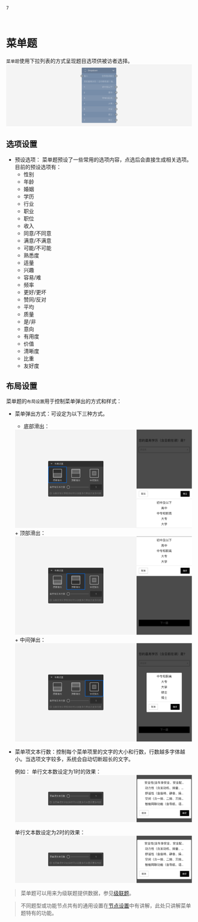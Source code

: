 ```index
7
```

```tag

```

```summary

```
# 菜单题

`菜单题`使用下拉列表的方式呈现题目选项供被访者选择。
<img src='../../assets/snapshots/nodes/dropdown/node.png'>

## 选项设置

+ 预设选项：
菜单题预设了一些常用的选项内容，点选后会直接生成相关选项。目前的预设选项有：
  + 性别
  + 年龄
  + 婚姻
  + 学历
  + 行业
  + 职业
  + 职位
  + 收入
  + 同意/不同意
  + 满意/不满意
  + 可能/不可能
  + 熟悉度
  + 适量
  + 兴趣
  + 容易/难
  + 频率
  + 更好/更坏
  + 赞同/反对
  + 平均
  + 质量
  + 是/非
  + 意向
  + 有用度
  + 价值
  + 清晰度
  + 比重
  + 友好度

## 布局设置
菜单题的`布局设置`用于控制菜单弹出的方式和样式：

+ 菜单弹出方式：可设定为以下三种方式。
  + 底部滑出：
  <img src='../../assets/snapshots/nodes/dropdown/bottom.png'>
  + 顶部滑出：
  <img src='../../assets/snapshots/nodes/dropdown/top.png'>
  + 中间弹出：
  <img src='../../assets/snapshots/nodes/dropdown/center.png'>

+ 菜单项文本行数：控制每个菜单项里的文字的大小和行数，行数越多字体越小。当选项文字较多，系统会自动切断超长的文字。

  例如：
  单行文本数设定为1时的效果：
  <img src='../../assets/snapshots/nodes/dropdown/line-count-1.png'>

  单行文本数设定为2时的效果：
  <img src='../../assets/snapshots/nodes/dropdown/line-count-1.png'>

> 菜单题可以用来为级联题提供数据，参见[级联题](./cascade.md)。

> 不同题型或功能节点共有的通用设置在[节点设置](../node-setting/concept.md)中有讲解，此处只讲解菜单题特有的功能。